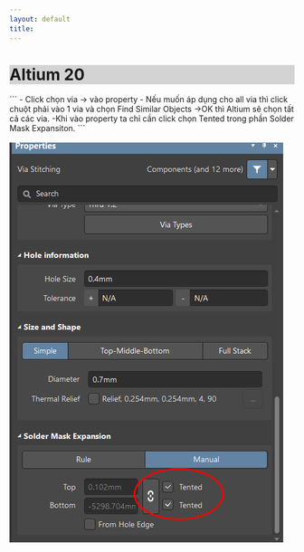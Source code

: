 ```yaml
---
layout: default
title: 
---
```


<h1 style="background-color:LightGray;">Altium 20 </h1>   
```
- Click chọn via -> vào property
- Nếu muốn áp dụng cho all via thì click chuột phải vào 1 via và chọn Find Similar Objects ->OK  thì Altium sẽ chọn tất cả các via.
-Khi vào property ta chỉ cần click chọn Tented trong phần Solder Mask Expansiton.
```
<br>  
<br>  
<img src="/docs/Picture/Altium/PhuxanhVia.png" alt="Flowers in Chania" > 



